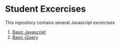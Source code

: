 # Student Excercises

This repository contains several Javascript excercises

1. [Basic Javascript](1_Basic_JavaScript.md)
1. [Basic jQuery](2_Basic_jQuery.md)